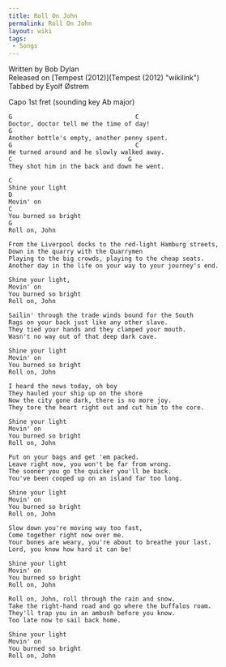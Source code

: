 ```yaml
---
title: Roll On John
permalink: Roll On John
layout: wiki
tags:
 - Songs
---
```


<span class="writtenby">Written by <span class="writer">Bob Dylan
</span></span>  
<span class="versioninfo">Released on [Tempest
(2012)](Tempest (2012) "wikilink")</span>  
<span class="tabbedby">Tabbed by <span class="tabber"> Eyolf Østrem
</span></span>

<div class="preamble">
<div class="capo">
Capo <span class="capopos">1st</span> fret <span class="key">(sounding
key</span> <span class="sounding">Ab major</span>)

</div>
</div>
<div class="song">

    G                                  C
    Doctor, doctor tell me the time of day!
    G
    Another bottle's empty, another penny spent.
    G                                  C
    He turned around and he slowly walked away.
    C                                G
    They shot him in the back and down he went.

    C
    Shine your light
    D
    Movin' on
    C
    You burned so bright
    G
    Roll on, John

    From the Liverpool docks to the red-light Hamburg streets,
    Down in the quarry with the Quarrymen
    Playing to the big crowds, playing to the cheap seats.
    Another day in the life on your way to your journey's end.

    Shine your light,
    Movin' on
    You burned so bright
    Roll on, John

    Sailin' through the trade winds bound for the South
    Rags on your back just like any other slave.
    They tied your hands and they clamped your mouth.
    Wasn't no way out of that deep dark cave.

    Shine your light
    Movin' on
    You burned so bright
    Roll on, John

    I heard the news today, oh boy
    They hauled your ship up on the shore
    Now the city gone dark, there is no more joy.
    They tore the heart right out and cut him to the core.

    Shine your light
    Movin' on
    You burned so bright
    Roll on, John

    Put on your bags and get 'em packed.
    Leave right now, you won't be far from wrong.
    The sooner you go the quicker you'll be back.
    You've been cooped up on an island far too long.

    Shine your light
    Movin' on
    You burned so bright
    Roll on, John

    Slow down you're moving way too fast,
    Come together right now over me.
    Your bones are weary, you're about to breathe your last.
    Lord, you know how hard it can be!

    Shine your light
    Movin' on
    You burned so bright
    Roll on, John

    Roll on, John, roll through the rain and snow.
    Take the right-hand road and go where the buffalos roam.
    They'll trap you in an ambush before you know.
    Too late now to sail back home.

    Shine your light
    Movin' on
    You burned so bright
    Roll on, John

</div>

